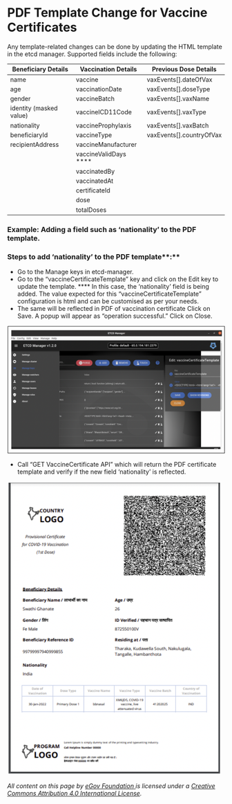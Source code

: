 # PDF Template Change for Vaccine Certificates

Any template-related changes can be done by updating the HTML template in the etcd manager. Supported fields include the following:&#x20;

| Beneficiary Details     | Vaccination Details    | Previous Dose Details     |
| ----------------------- | ---------------------- | ------------------------- |
| name                    | vaccine                | vaxEvents\[].dateOfVax    |
| age                     | vaccinationDate        | vaxEvents\[].doseType     |
| gender                  | vaccineBatch           | vaxEvents\[].vaxName      |
| identity (masked value) | vaccineICD11Code       | vaxEvents\[].vaxType      |
| nationality             | vaccineProphylaxis     | vaxEvents\[].vaxBatch     |
| beneficiaryId           | vaccineType            | vaxEvents\[].countryOfVax |
| recipientAddress        | vaccineManufacturer    |                           |
|                         | vaccineValidDays ****  |                           |
|                         | vaccinatedBy           |                           |
|                         | vaccinatedAt           |                           |
|                         | certificateId          |                           |
|                         | dose                   |                           |
|                         | totalDoses             |                           |

### **Example: Adding a field such as ‘nationality’ to the PDF template.**

### Steps to add ‘nationality’ to the PDF template**:**

* Go to the Manage keys in etcd-manager.&#x20;
* Go to the “vaccineCertificateTemplate” key and click on the Edit key to update the template. **** In this case, the ‘nationality’ field is being added. The value expected for this “vaccineCertificateTemplate” configuration is html and can be customised as per your needs.&#x20;
* The same will be reflected in PDF of vaccination certificate Click on Save. A popup will appear as “operation successful.” Click on Close.

![](<../../.gitbook/assets/Screenshot 2022-06-17 at 5.54.33 PM (1).png>)

* Call “GET VaccineCertificate API” which will return the PDF certificate template and verify if the new field ‘nationality’ is reflected.

![Sample certificate](<../../.gitbook/assets/Screenshot 2022-06-17 at 5.57.09 PM.png>)



_All content on this page by_ [_eGov Foundation_ ](https://egov.org.in/)_is licensed under a_ [_Creative Commons Attribution 4.0 International License_](http://creativecommons.org/licenses/by/4.0/)_._    &#x20;
